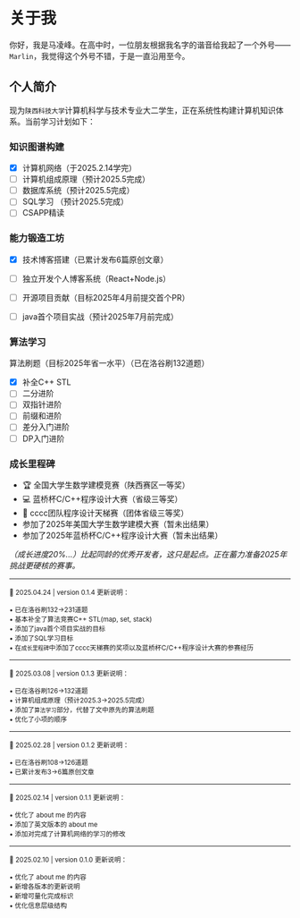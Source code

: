 # 关于我
你好，我是马凌峰。在高中时，一位朋友根据我名字的谐音给我起了一个外号——`Marlin`，我觉得这个外号不错，于是一直沿用至今。

## 个人简介
现为`陕西科技大学`计算机科学与技术专业大二学生，正在系统性构建计算机知识体系。当前学习计划如下：

### 知识图谱构建
- [x] 计算机网络（于2025.2.14学完）
- [ ] 计算机组成原理（预计2025.5完成）
- [ ] 数据库系统（预计2025.5完成）
- [ ] SQL学习 （预计2025.5完成）
- [ ] CSAPP精读

### 能力锻造工坊
- [x] 技术博客搭建（已累计发布6篇原创文章）
- [ ] 独立开发个人博客系统（React+Node.js）
- [ ] 开源项目贡献（目标2025年4月前提交首个PR）
- [ ] java首个项目实战（预计2025年7月前完成）



### 算法学习
算法刷题（目标2025年省一水平）（已在洛谷刷132道题）
- [x] 补全C++ STL
- [ ] 二分进阶
- [ ] 双指针进阶
- [ ] 前缀和进阶
- [ ] 差分入门进阶  
- [ ] DP入门进阶

### 成长里程碑
- 🏆 全国大学生数学建模竞赛（陕西赛区一等奖）
- 💻 蓝桥杯C/C++程序设计大赛（省级三等奖）
- 🥉 cccc团队程序设计天梯赛（团体省级三等奖）
- 参加了2025年美国大学生数学建模大赛（暂未出结果）
- 参加了2025年蓝桥杯C/C++程序设计大赛（暂未出结果）

*（成长进度20%...）比起同龄的优秀开发者，这只是起点。正在蓄力准备2025年挑战更硬核的赛事。*

---

<sub>📅 2025.04.24 | version 0.1.4 更新说明：</sub>  

<sup>• 已在洛谷刷132->231道题</sup>  
<sup>• 基本补全了算法竞赛C++ STL(map, set, stack) </sup>  
<sup>• 添加了java首个项目实战的目标 </sup>  
<sup>• 添加了SQL学习目标</sup>  
<sup>• 在`成长里程碑`中添加了cccc天梯赛的奖项以及蓝桥杯C/C++程序设计大赛的参赛经历</sup>

---

<sub>📅 2025.03.08 | version 0.1.3 更新说明：</sub>  

<sup>• 已在洛谷刷126->132道题</sup>  
<sup>• 计算机组成原理（预计2025.3->2025.5完成）</sup>  
<sup>• 添加了`算法学习`部分，代替了文中原先的算法刷题</sup>  
<sup>• 优化了小项的顺序</sup>

---

<sub>📅 2025.02.28 | version 0.1.2 更新说明：</sub>  

<sup>• 已在洛谷刷108->126道题</sup>  
<sup>• 已累计发布3->6篇原创文章</sup>  

---

<sub>📅 2025.02.14 | version 0.1.1 更新说明：</sub>  

<sup>• 优化了 about me 的内容</sup>  
<sup>• 添加了英文版本的 about me</sup>  
<sup>• 添加对完成了计算机网络的学习的修改</sup>

---
<sub>📅 2025.02.10 | version 0.1.0 更新说明：</sub>  

<sup>• 优化了 about me 的内容</sup>  
<sup>• 新增各版本的更新说明</sup>  
<sup>• 新增可量化完成标识</sup>  
<sup>• 优化信息层级结构</sup>
